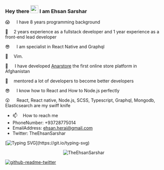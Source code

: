 ### Hey there <img src="https://media.giphy.com/media/hvRJCLFzcasrR4ia7z/giphy.gif" width="25px">  I am Ehsan Sarshar

😱   I have 8 years programming background

🎉   2 years experience as a fullstack developer and 1 year experience as a front-end lead developer

😎   I am specialist in React Native and Graphql

🤔   Vim.

🌟   I have developed [Anarstore](https://anarstore.af/app/) the first online store platform in Afghanistan

💆‍   mentored a lot of developers to become better developers

😎   I know how to React and How to Node.js perfectly

😲   React, React native, Node.js, SCSS, Typescript, Graphql, Mongodb, Elasticsearch are my swiff knife


- 📫   How to reach me
- PhoneNumber: +93728775014
- EmailAddress: ehsan.herai@gmail.com
- Twitter: TheEhsanSarshar

[![Typing SVG](https://readme-typing-svg.herokuapp.com?color=FF006D&size=25&multiline=true&width=700&height=100&lines=Everything+that+can+be+written+in+Javascript.;Will+eventually+be+written+in+Javascript.)](https://git.io/typing-svg)


<p align="center"> <img src="https://github-readme-stats.vercel.app/api?username=TheEhsanSarshar&show_icons=true&theme=gotham" alt="TheEhsanSarshar" />

[![github-readme-twitter](https://github-readme-twitter.gazf.vercel.app/api?id=TheEhsanSarshar)](https://github.com/TheEhsanSarshar/github-readme-twitter)
